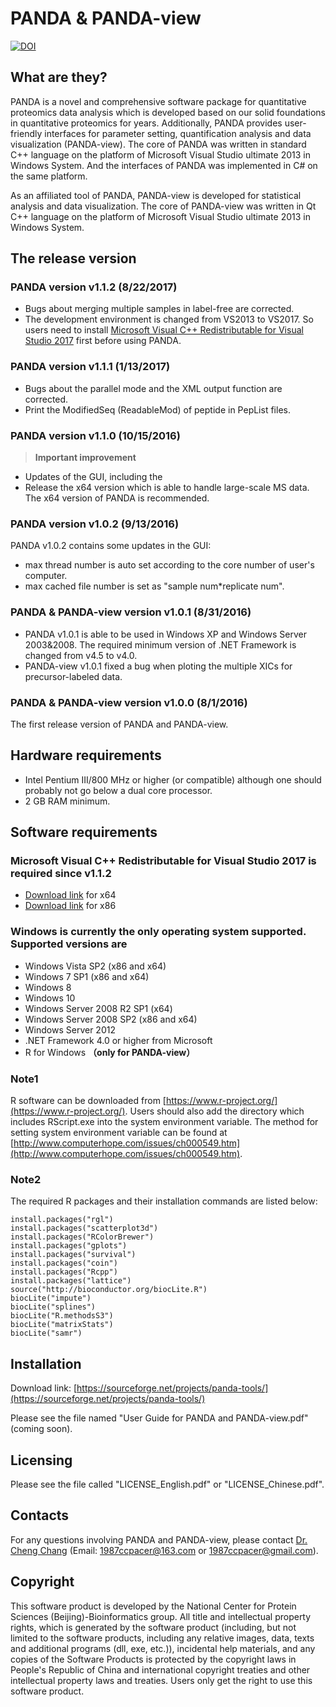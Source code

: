# PANDA & PANDA-view
[![DOI](https://zenodo.org/badge/66350175.svg)](https://zenodo.org/badge/latestdoi/66350175)

## What are they?
PANDA is a novel and comprehensive software package for quantitative proteomics data analysis which is developed based on our solid foundations in quantitative proteomics for years. Additionally, PANDA provides user-friendly interfaces for parameter setting, quantification analysis and data visualization (PANDA-view). The core of PANDA was written in standard C++ language on the platform of Microsoft Visual Studio ultimate 2013 in Windows System. And the interfaces of PANDA was implemented in C# on the same platform.

As an affiliated tool of PANDA, PANDA-view is developed for statistical analysis and data visualization. The core of PANDA-view was written in Qt C++ language on the platform of Microsoft Visual Studio ultimate 2013 in Windows System.
## The release version
### PANDA version v1.1.2 (8/22/2017)
* Bugs about merging multiple samples in label-free are corrected.
* The development environment is changed from VS2013 to VS2017. So users need to install [Microsoft Visual C++ Redistributable for Visual Studio 2017](https://www.visualstudio.com/zh-hans/downloads/) first before using PANDA. 

### PANDA version v1.1.1 (1/13/2017)
* Bugs about the parallel mode and the XML output function are corrected.
* Print the ModifiedSeq (ReadableMod) of peptide in PepList files.

### PANDA version v1.1.0 (10/15/2016) 

> **Important improvement**

* Updates of the GUI, including the 
* Release the x64 version which is able to handle large-scale MS data. The x64 version of PANDA is recommended.


### PANDA version v1.0.2 (9/13/2016)
PANDA v1.0.2 contains some updates in the GUI:

* max thread number is auto set according to the core number of user's computer.
* max cached file number is set as "sample num*replicate num".

### PANDA & PANDA-view version v1.0.1 (8/31/2016)
* PANDA v1.0.1 is able to be used in Windows XP and Windows Server 2003&2008. The required minimum version of .NET Framework is changed from v4.5 to v4.0.
* PANDA-view v1.0.1 fixed a bug when ploting the multiple XICs for precursor-labeled data.

### PANDA & PANDA-view version v1.0.0 (8/1/2016)
The first release version of PANDA and PANDA-view.

## Hardware requirements
- Intel Pentium III/800 MHz or higher (or compatible) although one should probably not go below a dual core processor.
- 2 GB RAM minimum.
## Software requirements

### Microsoft Visual C++ Redistributable for Visual Studio 2017 is required since v1.1.2
* [Download link](https://go.microsoft.com/fwlink/?LinkId=746572) for x64
* [Download link](https://go.microsoft.com/fwlink/?LinkId=746571) for x86
### Windows is currently the only operating system supported. Supported versions are

- Windows Vista SP2 (x86 and x64)
- Windows 7 SP1 (x86 and x64)
- Windows 8
- Windows 10
- Windows Server 2008 R2 SP1 (x64)
- Windows Server 2008 SP2 (x86 and x64)
- Windows Server 2012
- .NET Framework 4.0 or higher from Microsoft
- R for Windows **（only for PANDA-view）**



### Note1
R software can be downloaded from [https://www.r-project.org/](https://www.r-project.org/). Users should also add the directory which includes RScript.exe into the system environment variable. The method for setting system environment variable can be found at [http://www.computerhope.com/issues/ch000549.htm](http://www.computerhope.com/issues/ch000549.htm).
### Note2
The required R packages and their installation commands are listed below:

    install.packages("rgl")
    install.packages("scatterplot3d")
    install.packages("RColorBrewer")
    install.packages("gplots")
    install.packages("survival")
    install.packages("coin")
    install.packages("Rcpp")
    install.packages("lattice")
    source("http://bioconductor.org/biocLite.R")
    biocLite("impute")
    biocLite("splines")
    biocLite("R.methodsS3")
    biocLite("matrixStats")
    biocLite("samr")

## Installation

Download link: [https://sourceforge.net/projects/panda-tools/](https://sourceforge.net/projects/panda-tools/)
 
Please see the file named "User Guide for PANDA and PANDA-view.pdf" (coming soon).

##  Licensing

  Please see the file called "LICENSE_English.pdf" or "LICENSE_Chinese.pdf".

##  Contacts

  For any questions involving PANDA and PANDA-view, please contact [Dr. Cheng Chang](https://www.linkedin.com/in/cheng-chang-5263b439 "LinkedIn") (Email: [1987ccpacer@163.com](mailto:1987ccpacer@163.com) or [1987ccpacer@gmail.com](mailto:1987ccpacer@gmail.com)).

## Copyright

This software product is developed by the National Center for Protein Sciences (Beijing)-Bioinformatics group. All title and intellectual property rights, which is generated by the software product (including, but not limited to the software products, including any relative images, data, texts and additional programs (dll, exe, etc.)), incidental help materials, and any copies of the Software Products is protected by the copyright laws in People's Republic of China and international copyright treaties and other intellectual property laws and treaties. Users only get the right to use this software product.
